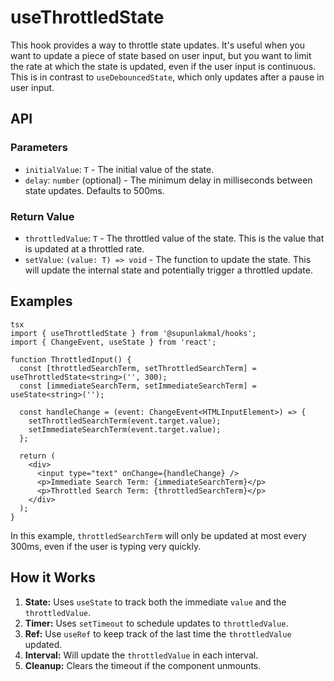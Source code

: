 # useThrottledState

This hook provides a way to throttle state updates. It's useful when you want to update a piece of state based on user input, but you want to limit the rate at which the state is updated, even if the user input is continuous. This is in contrast to `useDebouncedState`, which only updates after a pause in user input.

## API

### Parameters

*   `initialValue`: `T` - The initial value of the state.
*   `delay`: `number` (optional) - The minimum delay in milliseconds between state updates. Defaults to 500ms.

### Return Value

*   `throttledValue`: `T` - The throttled value of the state. This is the value that is updated at a throttled rate.
*   `setValue`: `(value: T) => void` - The function to update the state. This will update the internal state and potentially trigger a throttled update.

## Examples
```
tsx
import { useThrottledState } from '@supunlakmal/hooks';
import { ChangeEvent, useState } from 'react';

function ThrottledInput() {
  const [throttledSearchTerm, setThrottledSearchTerm] = useThrottledState<string>('', 300);
  const [immediateSearchTerm, setImmediateSearchTerm] = useState<string>('');

  const handleChange = (event: ChangeEvent<HTMLInputElement>) => {
    setThrottledSearchTerm(event.target.value);
    setImmediateSearchTerm(event.target.value);
  };

  return (
    <div>
      <input type="text" onChange={handleChange} />
      <p>Immediate Search Term: {immediateSearchTerm}</p>
      <p>Throttled Search Term: {throttledSearchTerm}</p>
    </div>
  );
}
```
In this example, `throttledSearchTerm` will only be updated at most every 300ms, even if the user is typing very quickly.

## How it Works

1.  **State:** Uses `useState` to track both the immediate `value` and the `throttledValue`.
2.  **Timer:** Uses `setTimeout` to schedule updates to `throttledValue`.
3. **Ref:** Use `useRef` to keep track of the last time the `throttledValue` updated.
4. **Interval:** Will update the `throttledValue` in each interval.
5. **Cleanup:** Clears the timeout if the component unmounts.